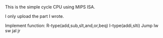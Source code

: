 This is the simple cycle CPU using MIPS ISA.

I only upload the part I wrote.

Implement function:
R-type(add,sub,slt,and,or,beq)
I-type(addi,slti)
Jump
lw
sw
jal
jr
